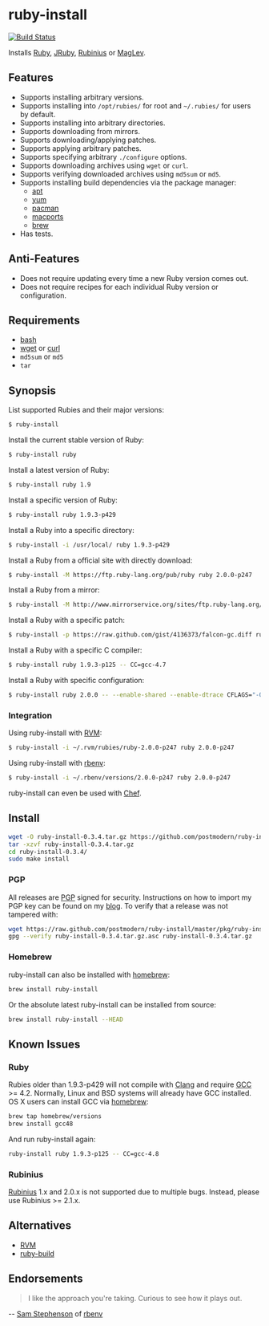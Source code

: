 # ruby-install

[![Build Status](https://travis-ci.org/postmodern/ruby-install.png?branch=master)](https://travis-ci.org/postmodern/ruby-install)

Installs [Ruby], [JRuby], [Rubinius] or [MagLev].

## Features

* Supports installing arbitrary versions.
* Supports installing into `/opt/rubies/` for root and `~/.rubies/` for users
  by default.
* Supports installing into arbitrary directories.
* Supports downloading from mirrors.
* Supports downloading/applying patches.
* Supports applying arbitrary patches.
* Supports specifying arbitrary `./configure` options.
* Supports downloading archives using `wget` or `curl`.
* Supports verifying downloaded archives using `md5sum` or `md5`.
* Supports installing build dependencies via the package manager:
  * [apt]
  * [yum]
  * [pacman]
  * [macports]
  * [brew]
* Has tests.

## Anti-Features

* Does not require updating every time a new Ruby version comes out.
* Does not require recipes for each individual Ruby version or configuration.

## Requirements

* [bash]
* [wget] or [curl]
* `md5sum` or `md5`
* `tar`

## Synopsis

List supported Rubies and their major versions:
```bash
$ ruby-install
```

Install the current stable version of Ruby:
```bash
$ ruby-install ruby
```

Install a latest version of Ruby:
```bash
$ ruby-install ruby 1.9
```

Install a specific version of Ruby:
```bash
$ ruby-install ruby 1.9.3-p429
```

Install a Ruby into a specific directory:
```bash
$ ruby-install -i /usr/local/ ruby 1.9.3-p429
```

Install a Ruby from a official site with directly download:
```bash
$ ruby-install -M https://ftp.ruby-lang.org/pub/ruby ruby 2.0.0-p247
```

Install a Ruby from a mirror:
```bash
$ ruby-install -M http://www.mirrorservice.org/sites/ftp.ruby-lang.org/pub/ruby ruby 2.0.0-p247
```

Install a Ruby with a specific patch:
```bash
$ ruby-install -p https://raw.github.com/gist/4136373/falcon-gc.diff ruby 1.9.3-p429
```

Install a Ruby with a specific C compiler:
```bash
$ ruby-install ruby 1.9.3-p125 -- CC=gcc-4.7
```

Install a Ruby with specific configuration:
```bash
$ ruby-install ruby 2.0.0 -- --enable-shared --enable-dtrace CFLAGS="-O3"
```

### Integration

Using ruby-install with [RVM]:
```bash
$ ruby-install -i ~/.rvm/rubies/ruby-2.0.0-p247 ruby 2.0.0-p247
```

Using ruby-install with [rbenv]:
```bash
$ ruby-install -i ~/.rbenv/versions/2.0.0-p247 ruby 2.0.0-p247
```

ruby-install can even be used with
[Chef](https://github.com/rosstimson/chef-ruby_install#readme).

## Install
```bash
wget -O ruby-install-0.3.4.tar.gz https://github.com/postmodern/ruby-install/archive/v0.3.4.tar.gz
tar -xzvf ruby-install-0.3.4.tar.gz
cd ruby-install-0.3.4/
sudo make install
```

### PGP

All releases are [PGP] signed for security. Instructions on how to import my
PGP key can be found on my [blog][1]. To verify that a release was not tampered
with:

```bash
wget https://raw.github.com/postmodern/ruby-install/master/pkg/ruby-install-0.3.4.tar.gz.asc
gpg --verify ruby-install-0.3.4.tar.gz.asc ruby-install-0.3.4.tar.gz
```

### Homebrew

ruby-install can also be installed with [homebrew]:
```bash
brew install ruby-install
```

Or the absolute latest ruby-install can be installed from source:
```bash
brew install ruby-install --HEAD
```

## Known Issues

### Ruby

Rubies older than 1.9.3-p429 will not compile with [Clang] and require
[GCC] >= 4.2. Normally, Linux and BSD systems will already have GCC installed.
OS X users can install GCC via [homebrew]:
```bash
brew tap homebrew/versions
brew install gcc48
```

And run ruby-install again:
```bash
ruby-install ruby 1.9.3-p125 -- CC=gcc-4.8
```

### Rubinius

[Rubinius] 1.x and 2.0.x is not supported due to multiple bugs.
Instead, please use Rubinius >= 2.1.x.

## Alternatives

* [RVM]
* [ruby-build]

## Endorsements

> I like the approach you're taking. Curious to see how it plays out.

-- [Sam Stephenson](https://twitter.com/sstephenson/status/334461494668443649)
of [rbenv]

[Ruby]: http://www.ruby-lang.org/
[JRuby]: http://jruby.org/
[Rubinius]: http://rubini.us/
[MagLev]: http://maglev.github.io/

[apt]: http://wiki.debian.org/Apt
[yum]: http://yum.baseurl.org/
[pacman]: https://wiki.archlinux.org/index.php/Pacman
[macports]: https://www.macports.org/
[brew]: http://brew.sh

[bash]: http://www.gnu.org/software/bash/
[wget]: http://www.gnu.org/software/wget/
[curl]: http://curl.haxx.se/

[GCC]: http://gcc.gnu.org/
[Clang]: http://clang.llvm.org/

[RVM]: https://rvm.io/
[rbenv]: https://github.com/sstephenson/rbenv#readme
[ruby-build]: https://github.com/sstephenson/ruby-build#readme

[PGP]: http://en.wikipedia.org/wiki/Pretty_Good_Privacy
[1]: http://postmodern.github.com/contact.html#pgp

[homebrew]: http://mxcl.github.com/homebrew/
